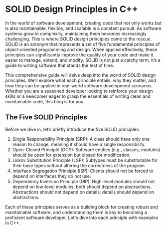 # SOLID Design Principles in C++

In the world of software development, creating code that not only works but is also maintainable, flexible, and scalable is a constant pursuit. As software systems grow in complexity, maintaining them becomes increasingly challenging. This is where SOLID design principles come to the rescue. SOLID is an acronym that represents a set of five fundamental principles of object-oriented programming and design. When applied effectively, these principles can significantly improve the quality of your code and make it easier to manage, extend, and modify. SOLID is not just a catchy term, it’s a guide to writing software that stands the test of time.

This comprehensive guide will delve deep into the world of SOLID design principles. We’ll explore what each principle entails, why they matter, and how they can be applied in real-world software development scenarios. Whether you are a seasoned developer looking to reinforce your design skills or a newcomer eager to grasp the essentials of writing clean and maintainable code, this blog is for you.

## The Five SOLID Principles
Before we dive in, let’s briefly introduce the five SOLID principles:

1. Single Responsibility Principle (SRP): A class should have only one reason to change, meaning it should have a single responsibility.
2. Open-Closed Principle (OCP): Software entities (e.g., classes, modules) should be open for extension but closed for modification.
3. Liskov Substitution Principle (LSP): Subtypes must be substitutable for their base types without altering the correctness of the program.
4. Interface Segregation Principle (ISP): Clients should not be forced to depend on interfaces they do not use.
5. Dependency Inversion Principle (DIP): High-level modules should not depend on low-level modules; both should depend on abstractions. Abstractions should not depend on details; details should depend on abstractions.

Each of these principles serves as a building block for creating robust and maintainable software, and understanding them is key to becoming a proficient software developer.
Let's dive into each principle with examples in C++.
